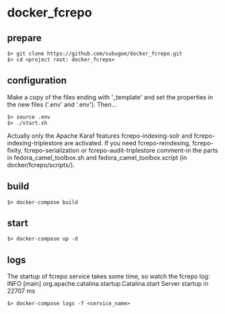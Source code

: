 # docker_fcrepo


## prepare

	$> git clone https://github.com/subugoe/docker_fcrepo.git
	$> cd <project root: docker_fcrepo>

## configuration

Make a copy of the files ending with '_template' and set the properties in the new files ('.env' and '.env'). Then...

	$> source .env
	$> ./start.sh

Actually only the Apache Karaf features fcrepo-indexing-solr and fcrepo-indexing-triplestore are activated. If you need fcrepo-reindexing, fcrepo-fixity, fcrepo-serialization or fcrepo-audit-triplestore comment-in the parts in fedora_camel_toolbox.sh and fedora_camel_toolbox.script (in docker/fcrepo/scripts/).

## build

	$> docker-compose build

## start

	$> docker-compose up -d


## logs

The startup of fcrepo service takes some time, so watch the fcrepo log: INFO [main] org.apache.catalina.startup.Catalina.start Server startup in 22707 ms

	$> docker-compose logs -f <service_name>


